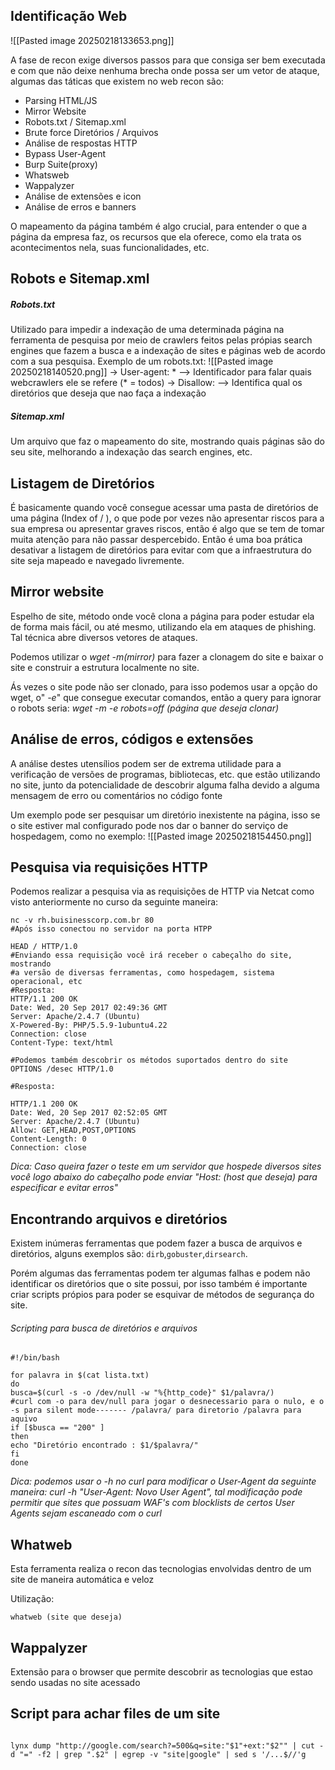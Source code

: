
## Identificação Web 

![[Pasted image 20250218133653.png]]

A fase de recon exige diversos passos para que consiga ser bem executada e com que não deixe nenhuma brecha onde possa ser um vetor de ataque, algumas das táticas que existem no web recon são:
- Parsing HTML/JS
- Mirror Website
- Robots.txt / Sitemap.xml
- Brute force Diretórios / Arquivos
- Análise de respostas HTTP
- Bypass User-Agent
- Burp Suite(proxy)
- Whatsweb
- Wappalyzer
- Análise de extensões e icon
- Análise de erros e banners 

O mapeamento da página também é algo crucial, para entender o que a página da empresa faz, os recursos que ela oferece, como ela trata os acontecimentos nela, suas funcionalidades, etc.



## Robots e Sitemap.xml

##### Robots.txt
Utilizado para impedir a indexação de uma determinada página na ferramenta de pesquisa por meio de crawlers feitos pelas própias search engines que fazem a busca e a indexação de sites e páginas web de acordo com a sua pesquisa.
Exemplo de um robots.txt:
![[Pasted image 20250218140520.png]]
-> User-agent: * --> Identificador para falar quais webcrawlers ele se refere (* = todos)
-> Disallow: --> Identifica qual os diretórios que deseja que nao faça a indexação

##### Sitemap.xml
Um arquivo que faz o mapeamento do site, mostrando quais páginas são do seu site, melhorando a indexação das search engines, etc.


## Listagem de Diretórios

É basicamente quando você consegue acessar uma pasta de diretórios de uma página (Index of / ), o que pode por vezes não apresentar riscos para a sua empresa ou apresentar graves riscos, então é algo que se tem de tomar muita atenção para não passar despercebido.
Então é uma boa prática desativar a listagem de diretórios para evitar com que a infraestrutura do site seja mapeado e navegado livremente.


## Mirror website

Espelho de site, método onde você clona a página para poder estudar ela de forma mais fácil, ou até mesmo, utilizando ela em ataques de phishing. Tal técnica abre diversos vetores de ataques.

Podemos utilizar o *wget -m(mirror)* para fazer a clonagem do site e baixar o site e construir a estrutura localmente no site.

Ás vezes o site pode não ser clonado, para isso podemos usar a opção do wget, o" *-e*"  que consegue executar comandos, então a query para ignorar o robots seria: *wget -m -e robots=off (página que deseja clonar)* 

## Análise de erros, códigos e extensões

A análise destes utensílios podem ser de extrema utilidade para a verificação de versões de programas, bibliotecas, etc. que estão utilizando no site, junto da potencialidade de descobrir alguma falha devido a alguma mensagem de erro ou comentários no código fonte

Um exemplo pode ser pesquisar um diretório inexistente na página, isso se o site estiver mal configurado pode nos dar o banner do serviço de hospedagem, como no exemplo:
![[Pasted image 20250218154450.png]]


## Pesquisa via requisições HTTP

Podemos realizar a pesquisa via as requisições de HTTP via Netcat como visto anteriormente no curso da seguinte maneira:
```shell
nc -v rh.buisinesscorp.com.br 80
#Após isso conectou no servidor na porta HTPP

HEAD / HTTP/1.0
#Enviando essa requisição você irá receber o cabeçalho do site, mostrando
#a versão de diversas ferramentas, como hospedagem, sistema operacional, etc
#Resposta:
HTTP/1.1 200 OK
Date: Wed, 20 Sep 2017 02:49:36 GMT
Server: Apache/2.4.7 (Ubuntu)
X-Powered-By: PHP/5.5.9-1ubuntu4.22
Connection: close
Content-Type: text/html

#Podemos também descobrir os métodos suportados dentro do site
OPTIONS /desec HTTP/1.0

#Resposta:

HTTP/1.1 200 OK
Date: Wed, 20 Sep 2017 02:52:05 GMT
Server: Apache/2.4.7 (Ubuntu)
Allow: GET,HEAD,POST,OPTIONS
Content-Length: 0
Connection: close

```

*Dica: Caso queira fazer o teste em um servidor que hospede diversos sites você logo abaixo do cabeçalho pode enviar "Host: (host que deseja) para especificar e evitar erros"*

## Encontrando arquivos e diretórios

Existem inúmeras ferramentas que podem fazer a busca de arquivos e diretórios, alguns exemplos são: ``` dirb ```,```gobuster```,```dirsearch```.

Porém algumas das ferramentas podem ter algumas falhas e podem não identificar os diretórios que o site possui, por isso também é importante criar scripts própios para poder se esquivar de métodos de segurança do site.

###### Scripting para busca de diretórios e arquivos
```shell
#!/bin/bash

for palavra in $(cat lista.txt)
do 
busca=$(curl -s -o /dev/null -w "%{http_code}" $1/palavra/)
#curl com -o para dev/null para jogar o desnecessario para o nulo, e o -s para silent mode------- /palavra/ para diretorio /palavra para aquivo
if [$busca == "200" ]
then 
echo "Diretório encontrado : $1/$palavra/"
fi
done
```

*Dica: podemos usar o -h no curl para modificar o User-Agent da seguinte maneira: curl -h "User-Agent: Novo User Agent", tal modificação pode permitir que sites que possuam WAF's com blocklists de certos User Agents sejam escaneado com o curl*

## Whatweb

Esta ferramenta realiza o recon das tecnologias envolvidas dentro de um site de maneira automática e veloz

Utilização:
```shell
whatweb (site que deseja)
```

## Wappalyzer

Extensão para o browser que permite descobrir as tecnologias que estao sendo usadas no site acessado

## Script para achar files de um site

``` shell

lynx dump "http://google.com/search?=500&q=site:"$1"+ext:"$2"" | cut -d "=" -f2 | grep ".$2" | egrep -v "site|google" | sed s '/...$//'g

```


